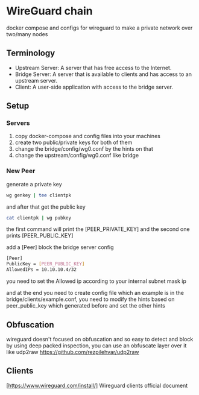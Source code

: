# WireGuard chain
docker compose and configs for wireguard to make a private network over two/many nodes

## Terminology

* Upstream Server: A server that has free access to the Internet.
* Bridge Server: A server that is available to clients and has access to an upstream server.
* Client: A user-side application with access to the bridge server.

## Setup
### Servers
1. copy docker-compose and config files into your machines
2. create two public/private keys for both of them
3. change the bridge/config/wg0.conf by the hints on that
4. change the upstream/config/wg0.conf like bridge

### New Peer
generate a private key
```bash
wg genkey | tee clientpk
```
and after that get the public key
```bash
cat clientpk | wg pubkey
```
the first command will print the [PEER_PRIVATE_KEY] and the second one prints [PEER_PUBLIC_KEY]

add a [Peer] block the bridge server config
```bash
[Peer]
PublicKey = [PEER_PUBLIC_KEY]
AllowedIPs = 10.10.10.4/32
```
you need to set the Allowed ip according to your internal subnet mask ip

and at the end you need to create config file which an example is in the bridge/clients/example.conf, you need to modify the hints based on
peer_public_key which generated before and set the other hints

## Obfuscation
wireguard doesn't focused on obfuscation and so easy to detect and block by using deep packed inspection, you can use an obfuscate layer over it like udp2raw
https://github.com/rezpilehvar/udp2raw
 
## Clients
[https://www.wireguard.com/install/] Wireguard clients official document
